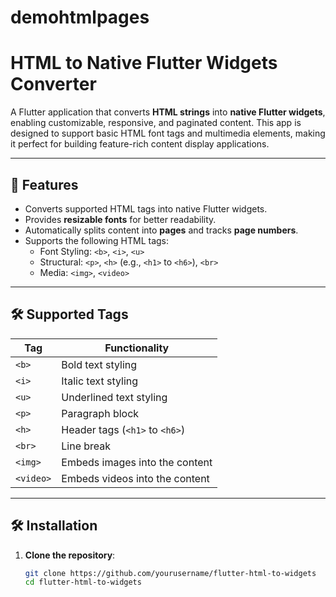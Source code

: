 # demohtmlpages
# HTML to Native Flutter Widgets Converter  

A Flutter application that converts **HTML strings** into **native Flutter widgets**, enabling customizable, responsive, and paginated content. This app is designed to support basic HTML font tags and multimedia elements, making it perfect for building feature-rich content display applications.  

---

## 🚀 Features  
- Converts supported HTML tags into native Flutter widgets.  
- Provides **resizable fonts** for better readability.  
- Automatically splits content into **pages** and tracks **page numbers**.  
- Supports the following HTML tags:  
  - Font Styling: `<b>`, `<i>`, `<u>`  
  - Structural: `<p>`, `<h>` (e.g., `<h1>` to `<h6>`), `<br>`  
  - Media: `<img>`, `<video>`  

---

## 🛠️ Supported Tags  
| Tag         | Functionality                          |  
|-------------|---------------------------------------|  
| `<b>`       | Bold text styling                     |  
| `<i>`       | Italic text styling                   |  
| `<u>`       | Underlined text styling               |  
| `<p>`       | Paragraph block                       |  
| `<h>`       | Header tags (`<h1>` to `<h6>`)        |  
| `<br>`      | Line break                            |  
| `<img>`     | Embeds images into the content        |  
| `<video>`   | Embeds videos into the content        |  

---

## 🛠️ Installation  

1. **Clone the repository**:  
   ```bash  
   git clone https://github.com/yourusername/flutter-html-to-widgets  
   cd flutter-html-to-widgets  
